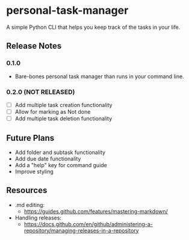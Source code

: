 # personal-task-manager
A simple Python CLI that helps you keep track of the tasks in your life.
## Release Notes
### 0.1.0
* Bare-bones personal task manager than runs in your command line.
### 0.2.0 (NOT RELEASED)
- [ ] Add multiple task creation functionality
- [ ] Allow for marking as Not done
- [ ] Add multiple task deletion functionality
## Future Plans
* Add folder and subtask functionality
* Add due date functionality
* Add a "help" key for command guide
* Improve styling
## Resources
* .md editing:
  * https://guides.github.com/features/mastering-markdown/
* Handling releases:
  * https://docs.github.com/en/github/administering-a-repository/managing-releases-in-a-repository
